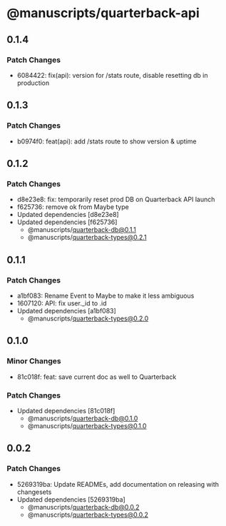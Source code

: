# @manuscripts/quarterback-api

## 0.1.4

### Patch Changes

- 6084422: fix(api): version for /stats route, disable resetting db in production

## 0.1.3

### Patch Changes

- b0974f0: feat(api): add /stats route to show version & uptime

## 0.1.2

### Patch Changes

- d8e23e8: fix: temporarily reset prod DB on Quarterback API launch
- f625736: remove ok from Maybe type
- Updated dependencies [d8e23e8]
- Updated dependencies [f625736]
  - @manuscripts/quarterback-db@0.1.1
  - @manuscripts/quarterback-types@0.2.1

## 0.1.1

### Patch Changes

- a1bf083: Rename Event to Maybe to make it less ambiguous
- 1607120: API: fix user.\_id to .id
- Updated dependencies [a1bf083]
  - @manuscripts/quarterback-types@0.2.0

## 0.1.0

### Minor Changes

- 81c018f: feat: save current doc as well to Quarterback

### Patch Changes

- Updated dependencies [81c018f]
  - @manuscripts/quarterback-db@0.1.0
  - @manuscripts/quarterback-types@0.1.0

## 0.0.2

### Patch Changes

- 5269319ba: Update READMEs, add documentation on releasing with changesets
- Updated dependencies [5269319ba]
  - @manuscripts/quarterback-db@0.0.2
  - @manuscripts/quarterback-types@0.0.2
